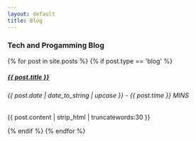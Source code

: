```yaml
---
layout: default
title: Blog
---
```

### <span class="not-error">**Tech and Progamming Blog**</span>

{% for post in site.posts %}
{% if post.type == 'blog' %}
<div class="blogpost-excerpt">
  <h5 class="blogpost-title"><a href="{{ post.url }}">{{ post.title }}</a></h5>
  <h6 class="blogpost-date">{{ post.date | date_to_string | upcase }} - {{ post.time }} MINS</h6>
  <p>{{ post.content | strip_html | truncatewords:30 }}</p>
</div>
{% endif %}
{% endfor %}
